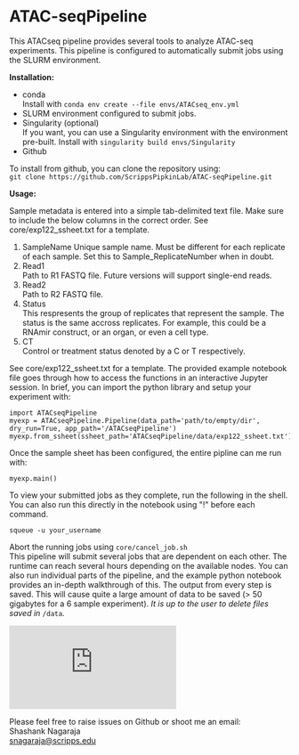 # ATAC-seqPipeline


This ATACseq pipeline provides several tools to analyze ATAC-seq experiments. This pipeline is configured to automatically submit jobs using the SLURM environment. 

__Installation:__
* conda \
Install with `conda env create --file envs/ATACseq_env.yml`
* SLURM environment configured to submit jobs. 
* Singularity (optional) \
If you want, you can use a Singularity environment with the environment pre-built. Install with `singularity build envs/Singularity`
* Github

To install from github, you can clone the repository using: \
`git clone https://github.com/ScrippsPipkinLab/ATAC-seqPipeline.git`

__Usage:__

Sample metadata is entered into a simple tab-delimited text file. Make sure to include the below columns in the correct order. See core/exp122_ssheet.txt for a template. 

1. SampleName
Unique sample name. Must be different for each replicate of each sample. Set this to Sample_ReplicateNumber when in doubt. 
2. Read1 \
Path to R1 FASTQ file. Future versions will support single-end reads. 
3. Read2 \
Path to R2 FASTQ file.
4. Status \
This respresents the group of replicates that represent the sample. The status is the same accross replicates. For example, this could be a RNAmir construct, or an organ, or even a cell type. 
5. CT \
Control or treatment status denoted by a C or T respectively.

See core/exp122_ssheet.txt for a template. 
The provided example notebook file goes through how to access the functions in an interactive Jupyter session. In brief, you can import the python library and setup your experiment with: 
```
import ATACseqPipeline
myexp = ATACseqPipeline.Pipeline(data_path='path/to/empty/dir', dry_run=True, app_path='/ATACseqPipeline')
myexp.from_ssheet(ssheet_path='ATACseqPipeline/data/exp122_ssheet.txt')
```

Once the sample sheet has been configured, the entire pipline can me run with:

```
myexp.main()
```
To view your submitted jobs as they complete, run the following in the shell. You can also run this directly in the notebook using "!" before each command. 

```
squeue -u your_username
```
Abort the running jobs using `core/cancel_job.sh` \
This pipeline will submit several jobs that are dependent on each other. The runtime can reach several hours depending on the available nodes. You can also run individual parts of the pipeline, and the example python notebook provides an in-depth walkthrough of this. The output from every step is saved. This will cause quite a large amount of data to be saved (> 50 gigabytes for a 6 sample experiment). _It is up to the user to delete files saved in_ `/data`.

![alt text](https://github.com/ScrippsPipkinLab/ATAC-seqPipeline/files/8403617/ATACseq_Pipeline.pdf)

Please feel free to raise issues on Github or shoot me an email: \
Shashank Nagaraja \
snagaraja@scripps.edu
